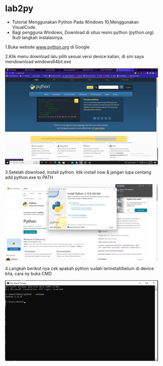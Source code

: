 # lab2py
-   Tutorial Menggunakan Python Pada Windows 10,Menggunakan VisualCode.
-   Bagi pengguna Windows, Download di situs resmi python (python.org). Ikuti langkah instalasinya.

1.Buka website www.python.org di Google

2.Klik menu download lalu pilih sesuai versi device kalian, di sini saya mendownload windows64bit.exe

![](Gambar/bahan%205%20python.png)

3.Setelah download, install python. klik install now & jangan lupa centang add python.exe to PATH

![](Gambar/bahan%203%20ptyhon.jpeg)

4.Langkah berikut nya cek apakah python sudah terinstall/belum di device kita, cara ny buka CMD

![](Gambar/bahan%201%20ptython.png)
